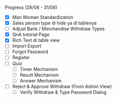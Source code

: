 Progress (28/08 - 31/08)
- [x] Man Woman Standardization
- [x] Sales person type di hide ya di tablenya
- [ ] Adjust Bank / Merchandise Withdraw Types
- [x] QnA tutorial Page
- [x] Rich Text di table view
- [ ] Import Export
- [ ] Forgot Password
- [ ] Register
- [ ] Quiz
	- [ ] Timer Mechanism
	- [ ] Result Mechanism     
	- [ ] Answer Mechanism
- [ ] Reject & Approve Withdraw (From Admin View)
	- [ ] Verify Withdraw & Type Password Dialog